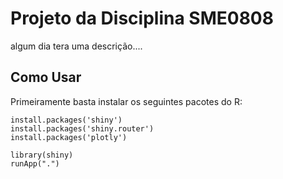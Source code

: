 
# Projeto da Disciplina SME0808

algum dia tera uma descrição....

## Como Usar

Primeiramente basta instalar os seguintes pacotes do R:
```
install.packages('shiny')
install.packages('shiny.router')
install.packages('plotly')
```

```
library(shiny)
runApp(".")
```